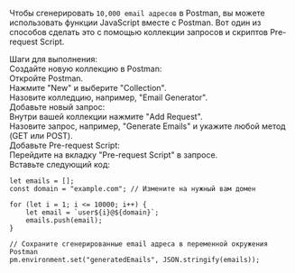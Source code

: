 Чтобы сгенерировать ``` 10,000 email адресов ``` в Postman, вы можете использовать функции JavaScript вместе с Postman. Вот один из способов сделать это с помощью коллекции запросов и скриптов Pre-request Script.

Шаги для выполнения:  
Создайте новую коллекцию в Postman:  
Откройте Postman.  
Нажмите "New" и выберите "Collection".  
Назовите колледцию, например, "Email Generator".  
Добавьте новый запрос:  
Внутри вашей коллекции нажмите "Add Request".  
Назовите запрос, например, "Generate Emails" и укажите любой метод (GET или POST).  
Добавьте Pre-request Script:    
Перейдите на вкладку "Pre-request Script" в запросе.  
Вставьте следующий код:  

```
let emails = [];
const domain = "example.com"; // Измените на нужный вам домен

for (let i = 1; i <= 10000; i++) {
    let email = `user${i}@${domain}`;
    emails.push(email);
}

// Сохраните сгенерированные email адреса в переменной окружения Postman
pm.environment.set("generatedEmails", JSON.stringify(emails));
```
